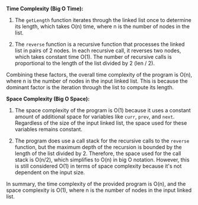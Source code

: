 **Time Complexity (Big O Time):**
1. The `getLength` function iterates through the linked list once to determine its length, which takes O(n) time, where n is the number of nodes in the list.

2. The `reverse` function is a recursive function that processes the linked list in pairs of 2 nodes. In each recursive call, it reverses two nodes, which takes constant time O(1). The number of recursive calls is proportional to the length of the list divided by 2 (len / 2).

Combining these factors, the overall time complexity of the program is O(n), where n is the number of nodes in the input linked list. This is because the dominant factor is the iteration through the list to compute its length.

**Space Complexity (Big O Space):**
1. The space complexity of the program is O(1) because it uses a constant amount of additional space for variables like `curr`, `prev`, and `next`. Regardless of the size of the input linked list, the space used for these variables remains constant.

2. The program does use a call stack for the recursive calls to the `reverse` function, but the maximum depth of the recursion is bounded by the length of the list divided by 2. Therefore, the space used for the call stack is O(n/2), which simplifies to O(n) in big O notation. However, this is still considered O(1) in terms of space complexity because it's not dependent on the input size.

In summary, the time complexity of the provided program is O(n), and the space complexity is O(1), where n is the number of nodes in the input linked list.
